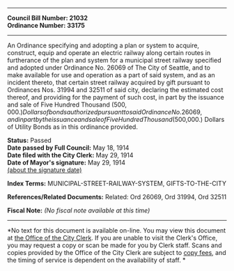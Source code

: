 * * * * *  
  
**Council Bill Number: [](#h0)[](#h2)21032**   
**Ordinance Number: 33175**  
  
* * * * *  
  
An Ordinance specifying and adopting a plan or system to acquire, construct, equip and operate an electric railway along certain routes in furtherance of the plan and system for a municipal street railway specified and adopted under Ordinance No. 26069 of The City of Seattle, and to make available for use and operation as a part of said system, and as an incident thereto, that certain street railway acquired by gift pursuant to Ordinances Nos. 31994 and 32511 of said city, declaring the estimated cost thereof, and providing for the payment of such cost, in part by the issuance and sale of Five Hundred Thousand ($500,000.) Dollars of bonds authorized pursuant to said Ordinance No. 26069, and in part by the issuance and sale of Five Hundred Thousand ($500,000.) Dollars of Utility Bonds as in this ordinance provided.  
  
**Status:** Passed   
**Date passed by Full Council:** May 18, 1914   
**Date filed with the City Clerk:** May 29, 1914   
**Date of Mayor's signature:** May 29, 1914   
[(about the signature date)](/~public/approvaldate.htm)   
  
  
  
**Index Terms:** MUNICIPAL-STREET-RAILWAY-SYSTEM, GIFTS-TO-THE-CITY  
  
**References/Related Documents:** Related: Ord 26069, Ord 31994, Ord 32511  
  
**Fiscal Note:** *(No fiscal note available at this time)*  
  
* * * * *  
  
*No text for this document is available on-line. You may view this document at [the Office of the City Clerk](http://www.seattle.gov/leg/clerk/contactUs.htm). If you are unable to visit the Clerk's Office, you may request a copy or scan be made for you by Clerk staff. Scans and copies provided by the Office of the City Clerk are subject to [copy fees](http://clerk.seattle.gov/~public/clerkfees.htm), and the timing of service is dependent on the availability of staff. *  
  
  
